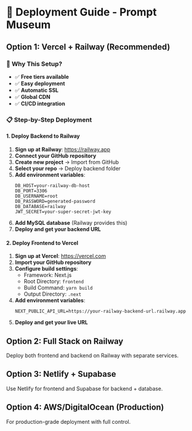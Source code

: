 # 🚀 Deployment Guide - Prompt Museum

## Option 1: Vercel + Railway (Recommended)

### 🎯 **Why This Setup?**
- ✅ **Free tiers available**
- ✅ **Easy deployment**
- ✅ **Automatic SSL**
- ✅ **Global CDN**
- ✅ **CI/CD integration**

### 📋 **Step-by-Step Deployment**

#### 1. Deploy Backend to Railway

1. **Sign up at Railway**: https://railway.app
2. **Connect your GitHub repository**
3. **Create new project** → Import from GitHub
4. **Select your repo** → Deploy backend folder
5. **Add environment variables**:
   ```env
   DB_HOST=your-railway-db-host
   DB_PORT=3306
   DB_USERNAME=root
   DB_PASSWORD=generated-password
   DB_DATABASE=railway
   JWT_SECRET=your-super-secret-jwt-key
   ```
6. **Add MySQL database** (Railway provides this)
7. **Deploy and get your backend URL**

#### 2. Deploy Frontend to Vercel

1. **Sign up at Vercel**: https://vercel.com
2. **Import your GitHub repository**
3. **Configure build settings**:
   - Framework: Next.js
   - Root Directory: `frontend`
   - Build Command: `yarn build`
   - Output Directory: `.next`
4. **Add environment variables**:
   ```env
   NEXT_PUBLIC_API_URL=https://your-railway-backend-url.railway.app
   ```
5. **Deploy and get your live URL**

## Option 2: Full Stack on Railway

Deploy both frontend and backend on Railway with separate services.

## Option 3: Netlify + Supabase

Use Netlify for frontend and Supabase for backend + database.

## Option 4: AWS/DigitalOcean (Production)

For production-grade deployment with full control.
